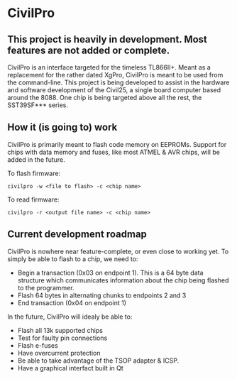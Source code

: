 # CivilPro

## This project is heavily in development. Most features are not added or complete.

CivilPro is an interface targeted for the timeless TL866II+. Meant as a replacement for the rather dated XgPro,
CivilPro is meant to be used from the command-line. This project is being developed to assist in the hardware and software development
of the Civil25, a single board computer based around the 8088. One chip is being targeted above all the rest, the SST39SF\*\*\* series.

## How it (is going to) work

CivilPro is primarily meant to flash code memory on EEPROMs. Support for chips with data memory and fuses, like most ATMEL & AVR chips, will be added in the future.

To flash firmware:

```
civilpro -w <file to flash> -c <chip name>
```

To read firmware:

```
civilpro -r <output file name> -c <chip name>
```

## Current development roadmap

CivilPro is nowhere near feature-complete, or even close to working yet. To simply be able to flash to a chip, we need to:

- Begin a transaction (0x03 on endpoint 1). This is a 64 byte data structure which communicates information about the chip being flashed to the programmer.
- Flash 64 bytes in alternating chunks to endpoints 2 and 3
- End transaction (0x04 on endpoint 1)

In the future, CivilPro will idealy be able to:

- Flash all 13k supported chips
- Test for faulty pin connections
- Flash e-fuses
- Have overcurrent protection
- Be able to take advantage of the TSOP adapter & ICSP.
- Have a graphical interfact built in Qt

